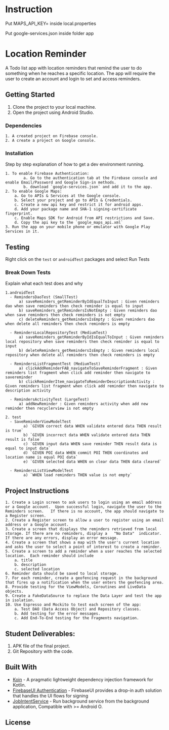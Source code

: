 # Instruction

Put MAPS_API_KEY=<your api key> inside local.properties

Put google-services.json inside folder app

# Location Reminder

A Todo list app with location reminders that remind the user to do something when he reaches a specific location. The app will require the user to create an account and login to set and access reminders.

## Getting Started

1. Clone the project to your local machine.
2. Open the project using Android Studio.

### Dependencies

```
1. A created project on Firebase console.
2. A create a project on Google console.
```

### Installation

Step by step explanation of how to get a dev environment running.

```
1. To enable Firebase Authentication:
        a. Go to the authentication tab at the Firebase console and enable Email/Password and Google Sign-in methods.
        b. download `google-services.json` and add it to the app.
2. To enable Google Maps:
    a. Go to APIs & Services at the Google console.
    b. Select your project and go to APIs & Credentials.
    c. Create a new api key and restrict it for android apps.
    d. Add your package name and SHA-1 signing-certificate fingerprint.
    c. Enable Maps SDK for Android from API restrictions and Save.
    d. Copy the api key to the `google_maps_api.xml`
3. Run the app on your mobile phone or emulator with Google Play Services in it.
```

## Testing

Right click on the `test` or `androidTest` packages and select Run Tests

### Break Down Tests

Explain what each test does and why

```
1.androidTest
  - RemindersDaoTest (SmallTest)
      a) saveReminders_getReminderByIdEqualToInput : Given reminders dao when save reminders then check reminder is equal to input
      b) saveReminders_getRemindersIsNotEmpty : Given reminders dao when save reminders then check reminders is not empty
      c) deleteReminders_getRemindersIsEmpty : Given reminders dao when delete all reminders then check reminders is empty
        
  - RemindersLocalRepositoryTest (MediumTest)
      a) saveReminders_getReminderByIdIsEqualToInput : Given reminders local repository when save reminders then check reminder is equal to input
      b) deleteReminders_getRemindersIsEmpty : Given reminders local repository when delete all reminders then check reminders is empty
        
  - RemindersListFragmentTest (MediumTest)
      a) clickAddReminderFAB_navigateToSaveReminderFragment : Given reminders list fragment when click add reminder then navigate to savereminder
      b) clickReminderItem_navigateToReminderDescriptionActivity : Given reminders list fragment when click add reminder then navigate to description activity
        
  - RemindersActivityTest (LargeTest)
      a) addNewReminder : Given reminders activity when add new reminder then recyclerview is not empty
        
2. test
  - SaveReminderViewModelTest
        a) `GIVEN correct data WHEN validate entered data THEN result is true`
        b) `GIVEN incorrect data WHEN validate entered data THEN result is false`
        c) `GIVEN input data WHEN save reminder THEN result data is equal to input data`
        d) `GIVEN POI data WHEN commit POI THEN coordinates and location name is equal POI data`
        e) `GIVEN selected data WHEN on clear data THEN data cleared`
        
  - RemindersListViewModelTest
        a) `WHEN load reminders THEN value is not empty`
```

## Project Instructions
    1. Create a Login screen to ask users to login using an email address or a Google account.  Upon successful login, navigate the user to the Reminders screen.   If there is no account, the app should navigate to a Register screen.
    2. Create a Register screen to allow a user to register using an email address or a Google account.
    3. Create a screen that displays the reminders retrieved from local storage. If there are no reminders, display a   "No Data"  indicator.  If there are any errors, display an error message.
    4. Create a screen that shows a map with the user's current location and asks the user to select a point of interest to create a reminder.
    5. Create a screen to add a reminder when a user reaches the selected location.  Each reminder should include
        a. title
        b. description
        c. selected location
    6. Reminder data should be saved to local storage.
    7. For each reminder, create a geofencing request in the background that fires up a notification when the user enters the geofencing area.
    8. Provide testing for the ViewModels, Coroutines and LiveData objects.
    9. Create a FakeDataSource to replace the Data Layer and test the app in isolation.
    10. Use Espresso and Mockito to test each screen of the app:
        a. Test DAO (Data Access Object) and Repository classes.
        b. Add testing for the error messages.
        c. Add End-To-End testing for the Fragments navigation.


## Student Deliverables:

1. APK file of the final project.
2. Git Repository with the code.

## Built With

* [Koin](https://github.com/InsertKoinIO/koin) - A pragmatic lightweight dependency injection framework for Kotlin.
* [FirebaseUI Authentication](https://github.com/firebase/FirebaseUI-Android/blob/master/auth/README.md) - FirebaseUI provides a drop-in auth solution that handles the UI flows for signing
* [JobIntentService](https://developer.android.com/reference/androidx/core/app/JobIntentService) - Run background service from the background application, Compatible with >= Android O.

## License
